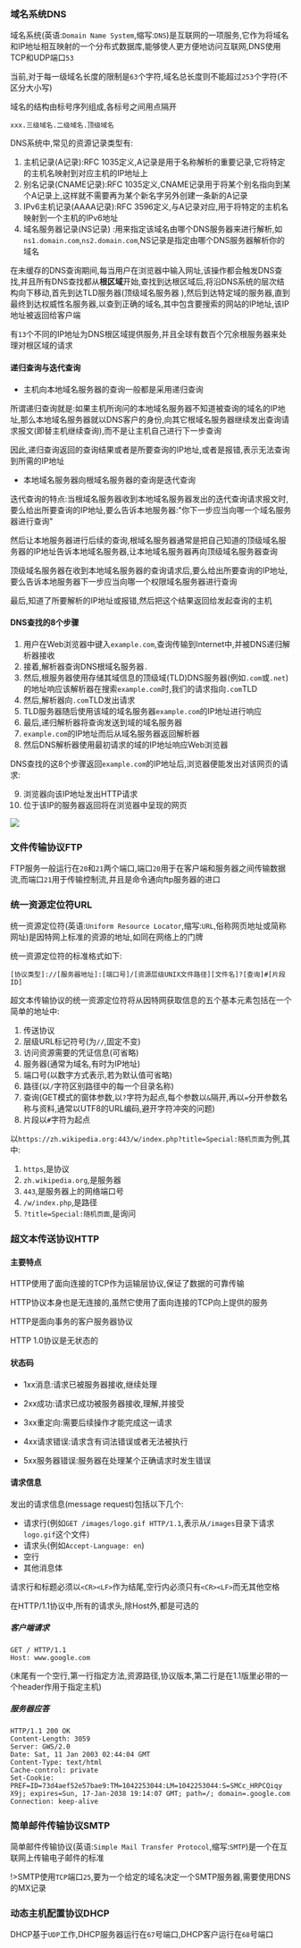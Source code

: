 ### 域名系统DNS

域名系统(英语:`Domain Name System`,缩写:`DNS`)是互联网的一项服务,它作为将域名和IP地址相互映射的一个分布式数据库,能够使人更方便地访问互联网,DNS使用TCP和UDP端口`53`

当前,对于每一级域名长度的限制是`63`个字符,域名总长度则不能超过`253`个字符(不区分大小写)

域名的结构由标号序列组成,各标号之间用点隔开

`xxx.三级域名.二级域名.顶级域名`

DNS系统中,常见的资源记录类型有:

1. 主机记录(A记录):RFC 1035定义,A记录是用于名称解析的重要记录,它将特定的主机名映射到对应主机的IP地址上
2. 别名记录(CNAME记录):RFC 1035定义,CNAME记录用于将某个别名指向到某个A记录上,这样就不需要再为某个新名字另外创建一条新的A记录
3. IPv6主机记录(AAAA记录):RFC 3596定义,与A记录对应,用于将特定的主机名映射到一个主机的IPv6地址
4. 域名服务器记录(NS记录) :用来指定该域名由哪个DNS服务器来进行解析,如`ns1.domain.com`,`ns2.domain.com`,NS记录是指定由哪个DNS服务器解析你的域名

在未缓存的DNS查询期间,每当用户在浏览器中输入网址,该操作都会触发DNS查找,并且所有DNS查找都从**根区域**开始,查找到达根区域后,将沿DNS系统的层次结构向下移动,首先到达TLD服务器(顶级域名服务器
),然后到达特定域的服务器,直到最终到达权威性名服务器,以查到正确的域名,其中包含要搜索的网站的IP地址,该IP地址被返回给客户端

有`13`个不同的IP地址为DNS根区域提供服务,并且全球有数百个冗余根服务器来处理对根区域的请求

#### 递归查询与迭代查询

- 主机向本地域名服务器的查询一般都是采用递归查询

所谓递归查询就是:如果主机所询问的本地域名服务器不知道被查询的域名的IP地址,那么本地域名服务器就以DNS客户的身份,向其它根域名服务器继续发出查询请求报文(即替主机继续查询),而不是让主机自己进行下一步查询

因此,递归查询返回的查询结果或者是所要查询的IP地址,或者是报错,表示无法查询到所需的IP地址

- 本地域名服务器向根域名服务器的查询是迭代查询

迭代查询的特点:当根域名服务器收到本地域名服务器发出的迭代查询请求报文时,要么给出所要查询的IP地址,要么告诉本地服务器:"你下一步应当向哪一个域名服务器进行查询"

然后让本地服务器进行后续的查询,根域名服务器通常是把自己知道的顶级域名服务器的IP地址告诉本地域名服务器,让本地域名服务器再向顶级域名服务器查询

顶级域名服务器在收到本地域名服务器的查询请求后,要么给出所要查询的IP地址,要么告诉本地服务器下一步应当向哪一个权限域名服务器进行查询

最后,知道了所要解析的IP地址或报错,然后把这个结果返回给发起查询的主机

#### DNS查找的8个步骤

1. 用户在Web浏览器中键入`example.com`,查询传输到Internet中,并被DNS递归解析器接收
2. 接着,解析器查询DNS根域名服务器`.`
3. 然后,根服务器使用存储其域信息的顶级域(TLD)DNS服务器(例如`.com`或`.net`)的地址响应该解析器在搜索`example.com`时,我们的请求指向`.com`TLD
4. 然后,解析器向`.com`TLD发出请求
5. TLD服务器随后使用该域的域名服务器`example.com`的IP地址进行响应
6. 最后,递归解析器将查询发送到域的域名服务器
7. `example.com`的IP地址而后从域名服务器返回解析器
8. 然后DNS解析器使用最初请求的域的IP地址响应Web浏览器

DNS查找的这8个步骤返回`example.com`的IP地址后,浏览器便能发出对该网页的请求:

9. 浏览器向该IP地址发出HTTP请求
10. 位于该IP的服务器返回将在浏览器中呈现的网页

![](https://cdn.jsdelivr.net/gh/followmerushb/followmerushb.github.io@master/static/subject/%E8%AE%A1%E7%AE%97%E6%9C%BA%E7%BD%91%E7%BB%9C/dns-lookup-diagram.webp)

### 文件传输协议FTP

FTP服务一般运行在`20`和`21`两个端口,端口`20`用于在客户端和服务器之间传输数据流,而端口`21`用于传输控制流,并且是命令通向ftp服务器的进口

### 统一资源定位符URL

统一资源定位符(英语:`Uniform Resource Locator`,缩写:`URL`,俗称网页地址或简称网址)是因特网上标准的资源的地址,如同在网络上的门牌

统一资源定位符的标准格式如下:

`[协议类型]://[服务器地址]:[端口号]/[资源层级UNIX文件路径][文件名]?[查询]#[片段ID]`

超文本传输协议的统一资源定位符将从因特网获取信息的五个基本元素包括在一个简单的地址中:

1. 传送协议
2. 层级URL标记符号(为`//`,固定不变)
3. 访问资源需要的凭证信息(可省略)
4. 服务器(通常为域名,有时为IP地址)
5. 端口号(以数字方式表示,若为默认值可省略)
6. 路径(以`/`字符区别路径中的每一个目录名称)
7. 查询(GET模式的窗体参数,以`?`字符为起点,每个参数以`&`隔开,再以`=`分开参数名称与资料,通常以UTF8的URL编码,避开字符冲突的问题)
8. 片段以`#`字符为起点

以`https://zh.wikipedia.org:443/w/index.php?title=Special:随机页面`为例,其中:

1. `https`,是协议
2. `zh.wikipedia.org`,是服务器
3. `443`,是服务器上的网络端口号
4. `/w/index.php`,是路径
5. `?title=Special:随机页面`,是询问

### 超文本传送协议HTTP

#### 主要特点

HTTP使用了面向连接的TCP作为运输层协议,保证了数据的可靠传输

HTTP协议本身也是无连接的,虽然它使用了面向连接的TCP向上提供的服务

HTTP是面向事务的客户服务器协议

HTTP 1.0协议是无状态的

#### 状态码

- 1xx消息:请求已被服务器接收,继续处理

- 2xx成功:请求已成功被服务器接收,理解,并接受

- 3xx重定向:需要后续操作才能完成这一请求

- 4xx请求错误:请求含有词法错误或者无法被执行

- 5xx服务器错误:服务器在处理某个正确请求时发生错误

#### 请求信息

发出的请求信息(message request)包括以下几个:

- 请求行(例如`GET /images/logo.gif HTTP/1.1`,表示从`/images`目录下请求`logo.gif`这个文件)
- 请求头(例如`Accept-Language: en`)
- 空行
- 其他消息体

请求行和标题必须以`<CR><LF>`作为结尾,空行内必须只有`<CR><LF>`而无其他空格

在HTTP/1.1协议中,所有的请求头,除Host外,都是可选的

##### 客户端请求

```
GET / HTTP/1.1
Host: www.google.com

```

(末尾有一个空行,第一行指定方法,资源路径,协议版本,第二行是在1.1版里必带的一个header作用于指定主机)

##### 服务器应答

```
HTTP/1.1 200 OK
Content-Length: 3059
Server: GWS/2.0
Date: Sat, 11 Jan 2003 02:44:04 GMT
Content-Type: text/html
Cache-control: private
Set-Cookie: PREF=ID=73d4aef52e57bae9:TM=1042253044:LM=1042253044:S=SMCc_HRPCQiqy
X9j; expires=Sun, 17-Jan-2038 19:14:07 GMT; path=/; domain=.google.com
Connection: keep-alive

```

### 简单邮件传输协议SMTP

简单邮件传输协议(英语:`Simple Mail Transfer Protocol`,缩写:`SMTP`)是一个在互联网上传输电子邮件的标准

!>SMTP使用`TCP`端口`25`,要为一个给定的域名决定一个SMTP服务器,需要使用DNS的MX记录

### 动态主机配置协议DHCP

DHCP基于`UDP`工作,DHCP服务器运行在`67`号端口,DHCP客户运行在`68`号端口